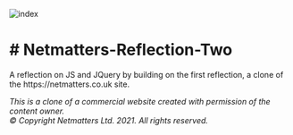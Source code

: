 ![index](https://user-images.githubusercontent.com/42140670/121527713-9d1b1b00-c9f2-11eb-82f7-3fa62d44602a.jpg)


<h1># Netmatters-Reflection-Two</h1>
</h2>A reflection on JS and JQuery by building on the first reflection, a clone of the https://netmatters.co.uk site.</h2>

*This is a clone of a commercial website created with permission of the content owner.*  
*© Copyright Netmatters Ltd. 2021. All rights reserved.*
